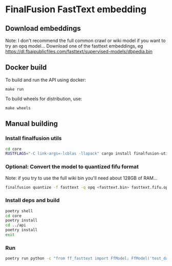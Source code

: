 # FinalFusion FastText embedding

## Download embeddings
Note: I don't recommend the full common crawl or wiki model if you want to try an opq model...
Download one of the fasttext embeddings, eg https://dl.fbaipublicfiles.com/fasttext/supervised-models/dbpedia.bin

## Docker build

To build and run the API using docker:

```
make run
```

To build wheels for distribution, use:

```
make wheels
```

## Manual building

### Install finalfusion utils

``` bash
cd core
RUSTFLAGS="-C link-args=-lcblas -llapack" cargo install finalfusion-utils --features=opq
```

### Optional: Convert the model to quantized fifu format

Note: if you try to use the full wiki bin you'll need about 128GB of RAM...

``` bash
finalfusion quantize -f fasttext -q opq <fasttext.bin> fasttext.fifu.opq
```

### Install deps and build

``` bash
poetry shell
cd core
poetry install
cd ../api
poetry install
exit
```

### Run

```bash
poetry run python -c "from ff_fasttext import FfModel; FfModel('test_data/wiki.en.fifu').eval('Hello')"
```


